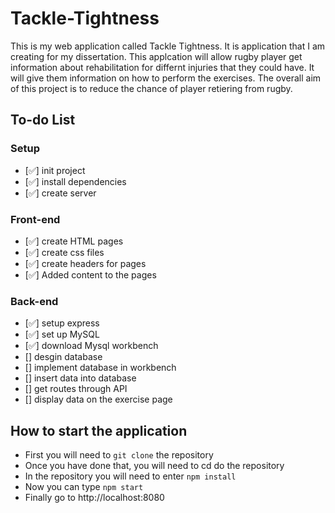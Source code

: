 # Tackle-Tightness
This is my web application called Tackle Tightness. It is application that I am creating for my dissertation. This applcation will allow rugby player get information about rehabilitation for differnt injuries that they could have. It will give them information on how to perform the exercises. The overall aim of this project is to reduce the chance of player retiering from rugby.

## To-do List 

### Setup

- [✅] init project
- [✅] install dependencies 
- [✅] create server

### Front-end
- [✅] create HTML pages 
- [✅] create css files
- [✅] create headers for pages 
- [✅] Added content to the pages 

### Back-end
- [✅] setup express 
- [✅] set up MySQL
- [✅] download Mysql workbench
- [] desgin database 
- [] implement database in workbench
- [] insert data into database 
- [] get routes through API 
- [] display data on the exercise page

## How to start the application

- First you will need to `git clone` the repository 
- Once you have done that, you will need to cd do the repository 
- In the repository you will need to enter `npm install`
- Now you can type `npm start`
- Finally go to http://localhost:8080
